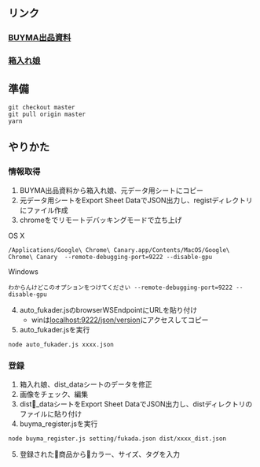 ## リンク
### <a href="https://docs.google.com/spreadsheets/d/1uE7yr18OTk6Q-_KJxOmOyNZvOxOhiaeHjxQiyaVHVW8/edit#gid=647604198" target="_blank">BUYMA出品資料</a>

### <a href="https://docs.google.com/spreadsheets/d/1t7pld9RjYMovWK-cy5avRr9WsJiMMTiMMP7Xr2U7wKE/edit#gid=1666959935" target="_blank">箱入れ娘</a>


## 準備

```
git checkout master
git pull origin master
yarn
```

## やりかた
### 情報取得
1. BUYMA出品資料から箱入れ娘、元データ用シートにコピー
2. 元データ用シートをExport Sheet DataでJSON出力し、registディレクトリにファイル作成
3. chromeをでリモートデバッキングモードで立ち上げ

OS X

```
/Applications/Google\ Chrome\ Canary.app/Contents/MacOS/Google\ Chrome\ Canary  --remote-debugging-port=9222 --disable-gpu
```

Windows

```
わからんけどこのオプションをつけてください --remote-debugging-port=9222 --disable-gpu
```

4. auto_fukader.jsのbrowserWSEndpointにURLを貼り付け
    - winは[localhost:9222/json/version](localhost:9222/json/version)にアクセスしてコピー
3. auto_fukader.jsを実行

```
node auto_fukader.js xxxx.json
```

### 登録
1. 箱入れ娘、dist_dataシートのデータを修正
2. 画像をチェック、編集
3. dist_dataシートをExport Sheet DataでJSON出力し、distディレクトリのファイルに貼り付け
4. buyma_register.jsを実行

```
node buyma_register.js setting/fukada.json dist/xxxx_dist.json
```

5. 登録された商品からカラー、サイズ、タグを入力